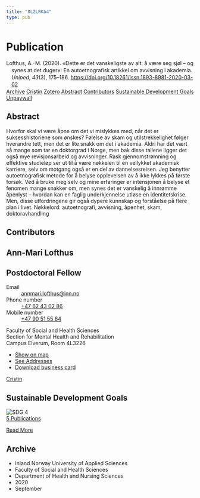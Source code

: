 ```yaml
---
title: "8LZLRKA4"
type: pub
---
```

<h1>Publication</h1>
<article id="csl-bib-container-8LZLRKA4" class="csl-bib-container">
  <div class="csl-bib-body" style="line-height: 1.35; padding-left: 1em; text-indent:-1em;">
  <div class="csl-entry">Lofthus, A.-M. (2020). &#xAB;Dette er det vanskeligste av alt: &#xE5; v&#xE6;re seg sj&#xF8;l &#x2013; og synes at det duger&#xBB;: En autoetnografisk artikkel om avvisning i akademia. <i>Uniped</i>, <i>43</i>(3), 175&#x2013;186. <a href="https://doi.org/10.18261/issn.1893-8981-2020-03-02">https://doi.org/10.18261/issn.1893-8981-2020-03-02</a></div>
</div>
  <div class="csl-bib-buttons">
    <a href="#taxonomy-article-8LZLRKA4" class="csl-bib-button">Archive</a>
    <a href="https://app.cristin.no/results/show.jsf?id=1833363" alt="Cristin URL" class="csl-bib-button">Cristin</a>
    <a href="http://zotero.org/groups/5402882/items/8LZLRKA4" alt="Zotero URL" class="csl-bib-button">Zotero</a>
    <a href="#abstract-article-8LZLRKA4" class="csl-bib-button">Abstract</a>
    <a href="#contributors-article-8LZLRKA4" class="csl-bib-button">Contributors</a>
    <a href="#sdg-article-8LZLRKA4" class="csl-bib-button">Sustainable Development Goals</a>
    <a href="https://www.idunn.no/file/pdf/67228544/dette_er_det_vanskeligste_av_alt_aa_vaere_seg_sjoel_og_syn.pdf" class="csl-bib-button">Unpaywall</a>
  </div>
  <div id="csl-bib-meta-container-8LZLRKA4"></div>
</article>
<div id="csl-bib-meta-8LZLRKA4" class="csl-bib-meta">
  <article id="abstract-article-8LZLRKA4" class="abstract-article">
    <h1>Abstract</h1>
    Hvorfor skal vi være åpne om det vi mislykkes med, når det er suksesshistoriene som ønskes? Følelse av skam og utilstrekkelighet følger hverandre tett, men det er lite snakk om det i akademia. Aldri har det vært så mange som tar en doktorgrad i Norge, men bak disse tallene ligger det også mye revisjonsarbeid og avvisninger. Rask gjennomstrømning og effektive studieløp ser ut til å være nøkkelen til en vellykket akademisk karriere, selv om motgang også er en del av dannelsesreisen. Jeg benytter autoetnografisk metode for å belyse opplevelsen av å ikke lykkes på første forsøk. Ved å bruke meg selv og mine erfaringer er intensjonen å belyse et fenomen mange snakker om, men synes det er vanskelig å innrømme åpenlyst – hvordan kan en faglig underkjennelse utløse en identitetskrise. Men, disse utfordringene gir også dypere kunnskap og forståelse på flere plan i livet. Nøkkelord: autoetnografi, avvisning, åpenhet, skam, doktoravhandling
  </article>
  <article id="contributors-article-8LZLRKA4" class="contributors-article">
    <h1>Contributors</h1>
    <div class="personas"> <div class="vrtx-hinn-person-card"> <div class="photo"> <i class="lar la-user-circle missing-person"></i> </div> <div class="info"> <hgroup><h1>Ann-Mari Lofthus</h1> <h2>Postdoctoral Fellow</h2> </hgroup><dl> <dt>Email</dt> <dd> <a href="mailto:annmari.lofthus@inn.no">annmari.lofthus@inn.no</a> </dd> <dt>Phone number</dt> <dd><a href="tel:+4762430286"> +47 62 43 02 86 </a></dd> <dt>Mobile number</dt> <dd><a href="tel:+4790515564"> +47 90 51 55 64 </a></dd> </dl> <p> Faculty of Social and Health Sciences<br> Section for Mental Health and Rehabilitation<br> Campus Elverum, Room 4L3226 </p> <ul class="vrtx-hinn-links"> <li><a href="https://www.google.com/maps?q=60.88177,11.53669">Show on map</a></li> <li><a href="https://www.inn.no/english/find-an-employee/annmari-lofthus.html#vrtx-hinn-addresses">See Addresses</a></li> <li><a href="https://www.inn.no/english/find-an-employee/annmari-lofthus.html?vrtx=vcf">Download business card</a></li> </ul> </div> </div> <a href="https://app.cristin.no/persons/show.jsf?id=425576" alt="Cristin URL" class="personas-cristin">Cristin</a> </div>
  </article>
  <article id="sdg-article-8LZLRKA4" class="sdg-article">
    <h1>Sustainable Development Goals</h1>
    <div class="sdg-container"><div id="sdg4" class="sdg"> <img src="{{< params subfolder >}}images/sdg/sdg04_en.png" class="image" alt="SDG 4"> <div class="sdg-overlay"> <a href="{{< params subfolder >}}en/archive/?sdg=4#archive" class="sdg-publication-count"><span>5</span> Publications</a> <p><a href="https://sdgs.un.org/goals/goal4" class="sdg-read-more">Read More</a></p> </div> </div></div>
  </article>
  <article id="taxonomy-article-8LZLRKA4" class="taxonomy-article">
    <h1>Archive</h1>
    <ul>
      <li>Inland Norway University of Applied Sciences</li>
      <li>Faculty of Social and Health Sciences</li>
      <li>Department of Health and Nursing Sciences</li>
      <li>2020</li>
      <li>September</li>
    </ul>
  </article>
</div>
